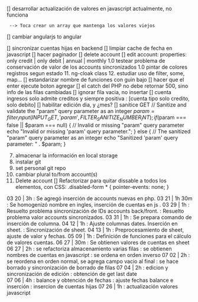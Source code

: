 [] desarrollar actualización de valores en javascript
     actualmente, no funciona

     --> Toca crear un array que mantenga los valores viejos

[] cambiar angularjs to angular

[] sincronizar cuentas hijas en backend
[] limpiar cache de fecha en javascript
[] hacer paginador
[] delete account
[] edit account: properties: only credit | only debit | annual | monthly
1.0 testear problema de conservación de valor de los accounts sincronizados
1.0 pintar de colores registros segun estado
11. ng-cloak class
12. estudiar uso de filter, some, map...
[] estandarizar nombre de funciones con guin bajo
[] hacer que el enter ejecute boton agregar
[] el catch del PHP no debe retornar 500, sino info de las filas cambiadas
[] ignorar fila vacia, no insertar
[] cuenta ingresos solo admite creditos y siempre positiva : [cuenta tipo solo credito, solo debito]
[] habilitar edición dia, y ¿mes?
[] sanitice GET
// Sanitize and validate the "param" query parameter as an integer
$param = filter_input(INPUT_GET, 'param', FILTER_SANITIZE_NUMBER_INT);
if ($param === false || $param === null) {
    // Invalid or missing "param" query parameter
    echo "Invalid or missing 'param' query parameter.";
} else {
    // The sanitized "param" query parameter as an integer
    echo "Sanitized 'param' query parameter: " . $param;
}

7. almacenar la información en local storage
5. instalar git
6. set personal git repo
7. cambiar plural to/from account(s)
10. Delete account
[] Refactorizar para quitar dissable a todos los elementos,
   con CSS:  .disabled-form * {  pointer-events: none; }


03 20 | 3h : Se agregó inserción de accounts nuevas en php.
03 21 | 1h 30m : Se homogenizó nombre en ingles, inserción de cuentas en js .
03 29 | 1h : Resuelto problema sincronización de IDs accounts back/front.
           : Resuelto problema valor accounts sincronizados.
03 31 | 1h : Se prepara comando de inserción de columna.
04 12 | 1h : Ajuste columnas dates. Inserción en sheet.
           : Sincronización de sheet.
04 13 | 1h : Preprocesamiento de sheet, ajuste de valor y fechas.
05 09 | 1h : Definición de funciones para el cálculo de valores cuentas.
06 27 | 30m : Se obtienen valores de cuentas en sheet
06 27 | 2h : se refactoriza almacenamiento varias filas
           : se obtienen nombres de cuentas en javascript
           : se ordena en orden inverso
07 02 | 2h : se reordena en orden normal, se agrega campo vacio al final
           : se hace borrado y sincronización de borrado de filas
07 04 | 2h : edicion y sincronización de edición
           : obtención de get last date  
07 06 | 4h : balance y obtención de fechas
           : ajuste fechas balance e inserción
           : insercion de cuentas hijas
07 26 | 1h : actualización valores javascript